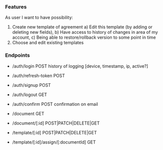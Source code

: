 ### Features

As user I want to have possibility:

1. Create new template of agreement
   a) Edit this template (by adding or deleting new fields),
   b) Have access to history of changes in area of my account,
   c) Being able to restore/rollback version to some point in time
2. Choose and edit existing templates

### Endpoints

- /auth/login POST
  history of logging
  [device, timestamp, ip, active?]
- /auth/refresh-token POST
- /auth/signup POST
- /auth/logout GET
- /auth/confirm POST
  confirmation on email

- /document GET
- /document/[:id] POST|PATCH|DELETE|GET

- /template/[:id] POST|PATCH|DELETE|GET
- /template/[:id]/assign/[:documentId] GET
